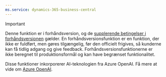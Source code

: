 ```yaml
---
ms.service: dynamics-365-business-central
---
```

> [!IMPORTANT]
> Denne funktion er i forhåndsversion, og de [supplerende betingelser i forhåndsversionen](https://dynamics.microsoft.com/legaldocs/supp-dynamics365-preview/) gælder. En forhåndsversionsfunktion er en funktion, der ikke er fuldført, men gøres tilgængelig, før den officielt frigives, så kunderne kan få tidlig adgang og give feedback. Forhåndsversionsfunktionerne er ikke beregnet til produktionsformål og kan have begrænset funktionalitet.
>
> Disse funktioner inkorporerer AI-teknologien fra Azure OpenAI. Få mere at vide om [Azure OpenAI](/legal/cognitive-services/openai/transparency-note).
